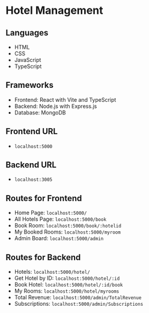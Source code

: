 # Hotel Management

## Languages

- HTML
- CSS
- JavaScript
- TypeScript

## Frameworks

- Frontend: React with Vite and TypeScript
- Backend: Node.js with Express.js
- Database: MongoDB

## Frontend URL

- `localhost:5000`

## Backend URL

- `localhost:3005`

## Routes for Frontend

- Home Page: `localhost:5000/`
- All Hotels Page: `localhost:5000/book`
- Book Room: `localhost:5000/book/:hotelid`
- My Booked Rooms: `localhost:5000/myroom`
- Admin Board: `localhost:5000/admin`

## Routes for Backend

- Hotels: `localhost:5000/hotel/`
- Get Hotel by ID: `localhost:5000/hotel/:id`
- Book Hotel: `localhost:5000/hotel/:id/book`
- My Rooms: `localhost:5000/hotel/myrooms`
- Total Revenue: `localhost:5000/admin/TotalRevenue`
- Subscriptions: `localhost:5000/admin/Subscriptions`

